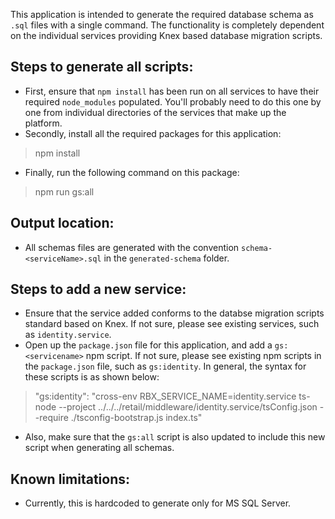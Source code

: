 This application is intended to generate the required database schema as `.sql` files with a single command. The functionality is completely dependent on the individual services providing Knex based database migration scripts.

## Steps to generate all scripts:
* First, ensure that `npm install` has been run on all services to have their required `node_modules` populated. You'll probably need to do this one by one from individual directories of the services that make up the platform.
* Secondly, install all the required packages for this application:
> npm install
* Finally, run the following command on this package:
> npm run gs:all

## Output location:
* All schemas files are generated with the convention `schema-<serviceName>.sql` in the `generated-schema` folder.

## Steps to add a new service:
* Ensure that the service added conforms to the databse migration scripts standard based on Knex. If not sure, please see existing services, such as `identity.service`.
* Open up the `package.json` file for this application, and add a `gs:<servicename>` npm script. If not sure, please see existing npm scripts in the `package.json` file, such as `gs:identity`. In general, the syntax for these scripts is as shown below:
> "gs:identity": "cross-env RBX_SERVICE_NAME=identity.service ts-node --project ../../../retail/middleware/identity.service/tsConfig.json --require ./tsconfig-bootstrap.js index.ts"
* Also, make sure that the `gs:all` script is also updated to include this new script when generating all schemas.

## Known limitations:
* Currently, this is hardcoded to generate only for MS SQL Server.